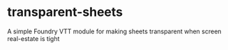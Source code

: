 # transparent-sheets
A simple Foundry VTT module for making sheets transparent when screen real-estate is tight
